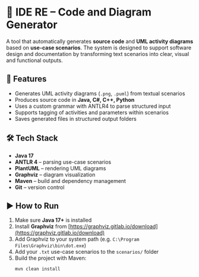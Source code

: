 # 🤖 IDE RE – Code and Diagram Generator

A tool that automatically generates **source code** and **UML activity diagrams** based on **use-case scenarios**. The system is designed to support software design and documentation by transforming text scenarios into clear, visual and functional outputs.

## 📌 Features

- Generates UML activity diagrams (`.png`, `.puml`) from textual scenarios
- Produces source code in **Java, C#, C++, Python**
- Uses a custom grammar with ANTLR4 to parse structured input
- Supports tagging of activities and parameters within scenarios
- Saves generated files in structured output folders

## 🛠️ Tech Stack

- **Java 17**
- **ANTLR 4** – parsing use-case scenarios
- **PlantUML** – rendering UML diagrams
- **Graphviz** – diagram visualization
- **Maven** – build and dependency management
- **Git** – version control

## ▶️ How to Run

1. Make sure **Java 17+** is installed
2. Install **Graphviz** from [https://graphviz.gitlab.io/download](https://graphviz.gitlab.io/download)
3. Add Graphviz to your system path (e.g. `C:\Program Files\Graphviz\bin\dot.exe`)
4. Add your `.txt` use-case scenarios to the `scenarios/` folder
5. Build the project with Maven:
   ```bash
   mvn clean install
